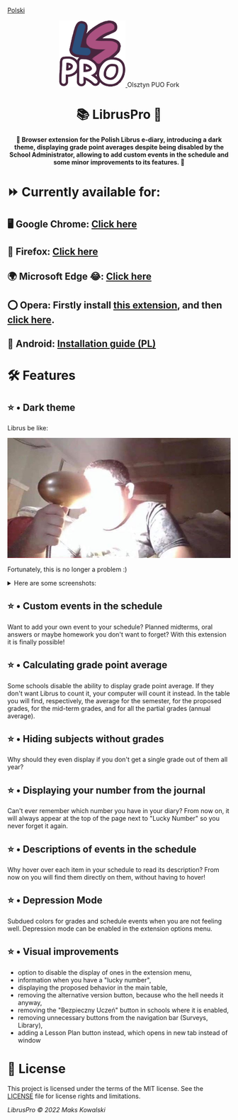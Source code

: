 [Polski](README.md)
<p align="center">
  <a href="https://github.com/kasrow12/LibrusPro">
    <img src="img/icon.png" alt="Logo" width="30%" height="30%">
  </a>
  <h0 align="center"> Olsztyn PUO Fork </h0>
  <h1 align="center">📚 LibrusPro 🎉</h1>
  <h4 align="center">💠 Browser extension for the Polish Librus e-diary, introducing a dark theme, displaying grade point averages despite being disabled by the School Administrator, allowing to add custom events in the schedule and some minor improvements to its features. 💠</h4>
</p>

# ⏩ Currently available for:
## 🖥 Google Chrome: <a href="https://chrome.google.com/webstore/detail/libruspro/hoceldjnkcboafconokadmmbijbegdkf">Click here</a>
## 🦊 Firefox: <a href="https://addons.mozilla.org/en-US/firefox/addon/libruspro/">Click here</a>
## 🌍 Microsoft Edge 😂: <a href="https://microsoftedge.microsoft.com/addons/detail/libruspro/bijfjkaobehfdealffkgiljlmbjmmgpm">Click here</a>
## ⭕ Opera: Firstly install <a href="https://addons.opera.com/en/extensions/details/install-chrome-extensions/">this extension</a>, and then <a href="https://chrome.google.com/webstore/detail/libruspro/hoceldjnkcboafconokadmmbijbegdkf">click here</a>.
## 📱 Android: <a href="https://github.com/kasrow12/LibrusPro/blob/master/docs/LibrusPro%20-%20wersja%20mobilna.pdf">Installation guide (PL)</a>


# 🛠 Features

## ⭐️ • Dark theme
Librus be like:

![Light theme meme](docs/lightThemeMeme.jpg?raw=true)

Fortunately, this is no longer a problem :)
<details>
  <summary>Here are some screenshots:</summary>

![Dark theme 1](docs/librusPro_1.png?raw=true)
![Dark theme 2](docs/librusPro_2.png?raw=true)
![Dark theme 3](docs/librusPro_3.png?raw=true)
![Dark theme 4](docs/librusPro_4.png?raw=true)
![Dark theme 5](docs/librusPro_5.png?raw=true)
</details>

## ⭐️ • Custom events in the schedule
Want to add your own event to your schedule? Planned midterms, oral answers or maybe homework you don't want to forget? With this extension it is finally possible!

## ⭐️ • Calculating grade point average
Some schools disable the ability to display grade point average. If they don't want Librus to count it, your computer will count it instead. In the table you will find, respectively, the average for the semester, for the proposed grades, for the mid-term grades, and for all the partial grades (annual average).

## ⭐️ • Hiding subjects without grades
Why should they even display if you don't get a single grade out of them all year?

## ⭐️ • Displaying your number from the journal
Can't ever remember which number you have in your diary? From now on, it will always appear at the top of the page next to "Lucky Number" so you never forget it again.

## ⭐️ • Descriptions of events in the schedule
Why hover over each item in your schedule to read its description? From now on you will find them directly on them, without having to hover!

## ⭐️ • Depression Mode
Subdued colors for grades and schedule events when you are not feeling well. Depression mode can be enabled in the extension options menu.

## ⭐️ • Visual improvements
- option to disable the display of ones in the extension menu,
- information when you have a "lucky number",
- displaying the proposed behavior in the main table,
- removing the alternative version button, because who the hell needs it anyway,
- removing the "Bezpieczny Uczeń" button in schools where it is enabled,
- removing unnecessary buttons from the navigation bar (Surveys, Library),
- adding a Lesson Plan button instead, which opens in new tab instead of window

# 🧷 License
This project is licensed under the terms of the MIT license. See the [LICENSE](LICENSE) file for license rights and limitations.

<i>LibrusPro © 2022 Maks Kowalski</i>
